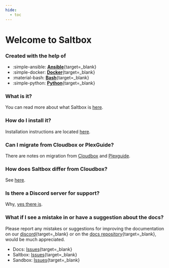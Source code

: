```yaml
---
hide:
  - toc
---
```

# Welcome to Saltbox

### Created with the help of

<div style="max-width: 800px" class="grid cards" markdown>

- :simple-ansible: [__Ansible__](https://www.ansible.com/){target=_blank}
- :simple-docker: [__Docker__](https://www.docker.com/){target=_blank}
- :material-bash: [__Bash__](https://www.gnu.org/software/bash/){target=_blank}
- :simple-python: [__Python__](https://www.python.org/){target=_blank}

</div>

### What is it?
You can read more about what Saltbox is [here](saltbox/basics/basics.md).

### How do I install it?
Installation instructions are located [here](saltbox/prerequisites/prerequisites.md).

### Can I migrate from Cloudbox or PlexGuide?
There are notes on migration from [Cloudbox](reference/guides/cloudbox.md) and [Plexguide](reference/guides/plexguide.md).

### How does Saltbox differ from Cloudbox?
See [here](reference/saltbox-vs-cloudbox.md).

### Is there a Discord server for support?
Why, [yes there is](https://discord.gg/ugfKXpFND8).

### What if I see a mistake in or have a suggestion about the docs?
Please report any mistakes or suggestions for improving the documentation on our [discord](https://discord.gg/ugfKXpFND8){target=_blank} or on the [docs repository](https://github.com/saltyorg/docs){target=_blank}, would be much appreciated.

* Docs: [Issues](https://github.com/saltyorg/docs/issues){target=_blank}
* Saltbox: [Issues](https://github.com/saltyorg/Saltbox/issues){target=_blank}
* Sandbox: [Issues](https://github.com/saltyorg/Sandbox/issues){target=_blank}

